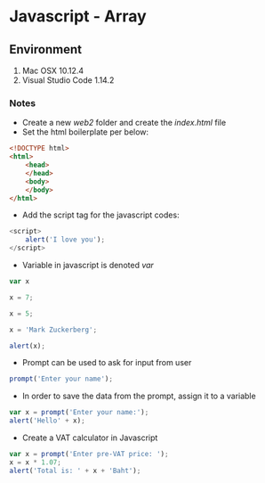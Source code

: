 # Javascript - Array

## Environment

1. Mac OSX 10.12.4
2. Visual Studio Code 1.14.2

### Notes

* Create a new *web2* folder and create the *index.html* file
* Set the html boilerplate per below:
```html
<!DOCTYPE html>
<html>
    <head>
    </head>
    <body>
    </body>
</html>
```
* Add the script tag for the javascript codes:
```javascript
<script>
	alert('I love you');
</script>
```
* Variable in javascript is denoted *var*
```javascript
var x

x = 7;

x = 5;

x = 'Mark Zuckerberg';

alert(x);
```
* Prompt can be used to ask for input from user
```javascript
prompt('Enter your name');
```
* In order to save the data from the prompt, assign it to a variable
```javascript
var x = prompt('Enter your name:');
alert('Hello' + x);
```
* Create a VAT calculator in Javascript
```javascript
var x = prompt('Enter pre-VAT price: ');
x = x * 1.07;
alert('Total is: ' + x + 'Baht');
```








